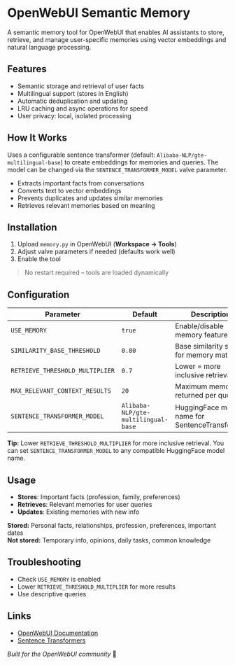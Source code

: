 # OpenWebUI Semantic Memory

A semantic memory tool for OpenWebUI that enables AI assistants to store, retrieve, and manage user-specific memories using vector embeddings and natural language processing.

## Features

- Semantic storage and retrieval of user facts
- Multilingual support (stores in English)
- Automatic deduplication and updating
- LRU caching and async operations for speed
- User privacy: local, isolated processing

## How It Works

Uses a configurable sentence transformer (default: `Alibaba-NLP/gte-multilingual-base`) to create embeddings for memories and queries. The model can be changed via the `SENTENCE_TRANSFORMER_MODEL` valve parameter.

- Extracts important facts from conversations
- Converts text to vector embeddings
- Prevents duplicates and updates similar memories
- Retrieves relevant memories based on meaning

## Installation

1. Upload `memory.py` in OpenWebUI (**Workspace → Tools**)
2. Adjust valve parameters if needed (defaults work well)
3. Enable the tool

> No restart required – tools are loaded dynamically

## Configuration

| Parameter | Default | Description |
|-----------|---------|-------------|
| `USE_MEMORY` | `true` | Enable/disable memory features |
| `SIMILARITY_BASE_THRESHOLD` | `0.80` | Base similarity score for memory matching |
| `RETRIEVE_THRESHOLD_MULTIPLIER` | `0.7` | Lower = more inclusive retrieval |
| `MAX_RELEVANT_CONTEXT_RESULTS` | `20` | Maximum memories returned per query |
| `SENTENCE_TRANSFORMER_MODEL` | `Alibaba-NLP/gte-multilingual-base` | HuggingFace model name for SentenceTransformer |

**Tip:** Lower `RETRIEVE_THRESHOLD_MULTIPLIER` for more inclusive retrieval. You can set `SENTENCE_TRANSFORMER_MODEL` to any compatible HuggingFace model name.

## Usage

- **Stores**: Important facts (profession, family, preferences)
- **Retrieves**: Relevant memories for user queries
- **Updates**: Existing memories with new info

**Stored:** Personal facts, relationships, profession, preferences, important dates  
**Not stored:** Temporary info, opinions, daily tasks, common knowledge

## Troubleshooting

- Check `USE_MEMORY` is enabled
- Lower `RETRIEVE_THRESHOLD_MULTIPLIER` for more results
- Use descriptive queries

## Links

- [OpenWebUI Documentation](https://docs.openwebui.com/)
- [Sentence Transformers](https://www.sbert.net/)

*Built for the OpenWebUI community* 🚀
